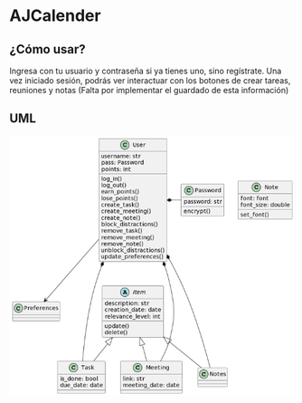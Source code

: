 # AJCalender
## ¿Cómo usar?
Ingresa con tu usuario y contraseña si ya tienes uno, sino regístrate. Una vez iniciado sesión, podrás ver interactuar con los botones
de crear tareas, reuniones y notas (Falta por implementar el guardado de esta información)
## UML
![UML_IMAGE](assets/images/uml.png)

